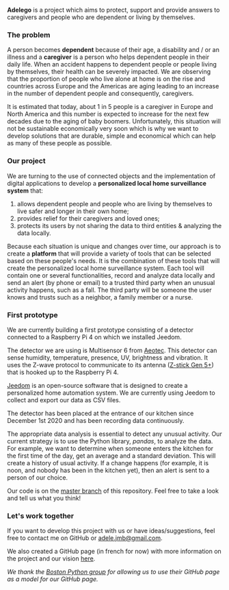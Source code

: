 **Adelego** is a project which aims to protect, support and provide answers to caregivers and people who are dependent or living by themselves. 

### The problem
A person becomes **dependent** because of their age, a disability and / or an illness and a **caregiver** is a person who helps dependent people in their daily life. When an accident happens to dependent people or people living by themselves, their health can be severely impacted. We are observing that the proportion of people who live alone at home is on the rise and countries across Europe and the Americas are aging leading to an increase in the number of dependent people and consequently, caregivers.

It is estimated that today, about 1 in 5 people is a caregiver in Europe and North America and this number is expected to increase for the next few decades due to the aging of baby boomers. Unfortunately, this situation will not be sustainable economically very soon which is why we want to develop solutions that are durable, simple and economical which can help as many of these people as possible.

### Our project
We are turning to the use of connected objects and the implementation of digital applications to develop a **personalized local home surveillance system** that:
1. allows dependent people and people who are living by themselves to live safer and longer in their own home;
2. provides relief for their caregivers and loved ones;
3. protects its users by not sharing the data to third entities & analyzing the data locally.

Because each situation is unique and changes over time, our approach is to create a **platform** that will provide a variety of tools that can be selected based on these people's needs. It is the combination of these tools that will create the personalized local home surveillance system.
Each tool will contain one or several functionalities, record and analyze data locally and send an alert (by phone or email) to a trusted third party when an unusual activity happens, such as a fall. The third party will be someone the user knows and trusts such as a neighbor, a family member or a nurse.

### First prototype
We are currently building a first prototype consisting of a detector connected to a Raspberry Pi 4 on which we installed Jeedom.

The detector we  are using is Multisensor 6 from [Aeotec](https://aeotec.com/z-wave-sensor/). This detector can sense humidity, temperature, presence, UV, brightness and vibration. It uses the Z-wave protocol to communicate to its antenna ([Z-stick Gen 5+](https://aeotec.com/z-wave-usb-stick/)) that is hooked up to the Raspberry Pi 4.

[Jeedom](https://www.jeedom.com/en/) is an open-source software that is designed to create a personalized home automation system. We are currently using Jeedom to collect and export our data as CSV files.

The detector has been placed at the entrance of our kitchen since December 1st 2020 and has been recording data continuously.

The appropriate data analysis is essential to detect any unusual activity. Our current strategy is to use the Python library, *pandas*, to analyze the data. For example, we want to determine when someone enters the kitchen for the first time of the day, get an average and a standard deviation. This will create a history of usual activity. If a change happens (for example, it is noon, and nobody has been in the kitchen yet), then an alert is sent to a person of our choice. 

Our code is on the [master branch](https://github.com/mbonnemaison/adelego/tree/master) of this repository. Feel free to take a look and tell us what you think!

### Let's work together
If you want to develop this project with us or have ideas/suggestions, feel free to contact me on GitHub or <adele.jmb@gmail.com>.

We also created a GitHub page (in french for now) with more information on the project and our vision [here](https://mbonnemaison.github.io/adelego/).

*We thank the [Boston Python group](https://about.bostonpython.com) for allowing us to use their GitHub page as a model for our GitHub page.*
